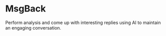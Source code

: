 # MsgBack

Perform analysis and come up with interesting replies using AI to maintain an engaging conversation.

